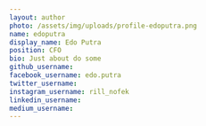 ```yaml
---
layout: author
photo: /assets/img/uploads/profile-edoputra.png
name: edoputra
display_name: Edo Putra
position: CFO
bio: Just about do some
github_username: 
facebook_username: edo.putra
twitter_username: 
instagram_username: rill_nofek
linkedin_username: 
medium_username: 
---
```


